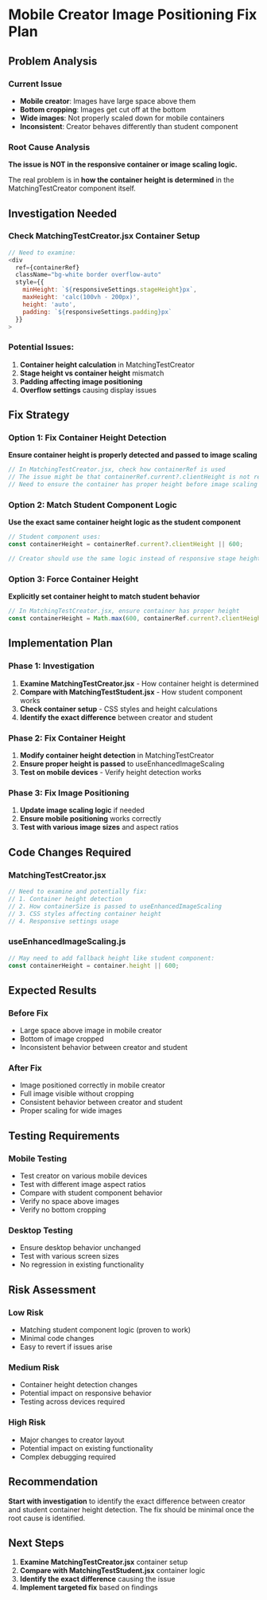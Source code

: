 # Mobile Creator Image Positioning Fix Plan

## Problem Analysis

### Current Issue
- **Mobile creator**: Images have large space above them
- **Bottom cropping**: Images get cut off at the bottom
- **Wide images**: Not properly scaled down for mobile containers
- **Inconsistent**: Creator behaves differently than student component

### Root Cause Analysis
**The issue is NOT in the responsive container or image scaling logic.**

The real problem is in **how the container height is determined** in the MatchingTestCreator component itself.

## Investigation Needed

### Check MatchingTestCreator.jsx Container Setup
```javascript
// Need to examine:
<div 
  ref={containerRef} 
  className="bg-white border overflow-auto" 
  style={{ 
    minHeight: `${responsiveSettings.stageHeight}px`,
    maxHeight: 'calc(100vh - 200px)',
    height: 'auto',
    padding: `${responsiveSettings.padding}px`
  }}
>
```

### Potential Issues:
1. **Container height calculation** in MatchingTestCreator
2. **Stage height vs container height** mismatch
3. **Padding affecting image positioning**
4. **Overflow settings** causing display issues

## Fix Strategy

### Option 1: Fix Container Height Detection
**Ensure container height is properly detected and passed to image scaling**

```javascript
// In MatchingTestCreator.jsx, check how containerRef is used
// The issue might be that containerRef.current?.clientHeight is not returning the correct value
// Need to ensure the container has proper height before image scaling
```

### Option 2: Match Student Component Logic
**Use the exact same container height logic as the student component**

```javascript
// Student component uses:
const containerHeight = containerRef.current?.clientHeight || 600;

// Creator should use the same logic instead of responsive stage heights
```

### Option 3: Force Container Height
**Explicitly set container height to match student behavior**

```javascript
// In MatchingTestCreator.jsx, ensure container has proper height
const containerHeight = Math.max(600, containerRef.current?.clientHeight || 600);
```

## Implementation Plan

### Phase 1: Investigation
1. **Examine MatchingTestCreator.jsx** - How container height is determined
2. **Compare with MatchingTestStudent.jsx** - How student component works
3. **Check container setup** - CSS styles and height calculations
4. **Identify the exact difference** between creator and student

### Phase 2: Fix Container Height
1. **Modify container height detection** in MatchingTestCreator
2. **Ensure proper height is passed** to useEnhancedImageScaling
3. **Test on mobile devices** - Verify height detection works

### Phase 3: Fix Image Positioning
1. **Update image scaling logic** if needed
2. **Ensure mobile positioning** works correctly
3. **Test with various image sizes** and aspect ratios

## Code Changes Required

### MatchingTestCreator.jsx
```javascript
// Need to examine and potentially fix:
// 1. Container height detection
// 2. How containerSize is passed to useEnhancedImageScaling
// 3. CSS styles affecting container height
// 4. Responsive settings usage
```

### useEnhancedImageScaling.js
```javascript
// May need to add fallback height like student component:
const containerHeight = container.height || 600;
```

## Expected Results

### Before Fix
- Large space above image in mobile creator
- Bottom of image cropped
- Inconsistent behavior between creator and student

### After Fix
- Image positioned correctly in mobile creator
- Full image visible without cropping
- Consistent behavior between creator and student
- Proper scaling for wide images

## Testing Requirements

### Mobile Testing
- Test creator on various mobile devices
- Test with different image aspect ratios
- Compare with student component behavior
- Verify no space above images
- Verify no bottom cropping

### Desktop Testing
- Ensure desktop behavior unchanged
- Test with various screen sizes
- No regression in existing functionality

## Risk Assessment

### Low Risk
- Matching student component logic (proven to work)
- Minimal code changes
- Easy to revert if issues arise

### Medium Risk
- Container height detection changes
- Potential impact on responsive behavior
- Testing across devices required

### High Risk
- Major changes to creator layout
- Potential impact on existing functionality
- Complex debugging required

## Recommendation

**Start with investigation** to identify the exact difference between creator and student container height detection. The fix should be minimal once the root cause is identified.

## Next Steps

1. **Examine MatchingTestCreator.jsx** container setup
2. **Compare with MatchingTestStudent.jsx** container logic
3. **Identify the exact difference** causing the issue
4. **Implement targeted fix** based on findings
